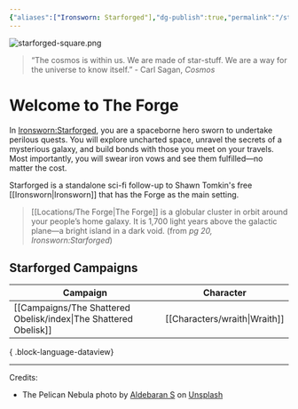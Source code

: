 ```yaml
---
{"aliases":["Ironsworn: Starforged"],"dg-publish":true,"permalink":"/starforged/","dgPassFrontmatter":true,"noteIcon":""}
---
```



![starforged-square.png](/img/user/Images/banners/starforged-square.png)

> “The cosmos is within us. We are made of star-stuff. We are a way for the universe to know itself.” - Carl Sagan, *Cosmos*

# Welcome to The Forge

In [Ironsworn:Starforged](https://tomkinpress.com/pages/ironsworn-starforged), you are a spaceborne hero sworn to undertake perilous quests. You will explore uncharted space, unravel the secrets of a mysterious galaxy, and build bonds with those you meet on your travels. Most importantly, you will swear iron vows and see them fulfilled—no matter the cost.

Starforged is a standalone sci-fi follow-up to Shawn Tomkin's free [[Ironsworn\|Ironsworn]] that has the Forge as the main setting.



> [[Locations/The Forge\|The Forge]] is a globular cluster in orbit around your people’s home galaxy. It is 1,700 light years above the galactic plane—a bright island in a dark void. (from *pg 20, Ironsworn:Starforged*)

## Starforged Campaigns

| Campaign                                                            | Character                        |
| ------------------------------------------------------------------- | -------------------------------- |
| [[Campaigns/The Shattered Obelisk/index\|The Shattered Obelisk]] | [[Characters/wraith\|Wraith]] |

{ .block-language-dataview}




---
Credits:
- The Pelican Nebula photo by [Aldebaran S](https://unsplash.com/@aldebarans?utm_source=unsplash&utm_medium=referral&utm_content=creditCopyText) on [Unsplash](https://unsplash.com/s/photos/nebula?utm_source=unsplash&utm_medium=referral&utm_content=creditCopyText)